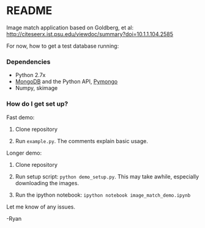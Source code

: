 # README #

Image match application based on Goldberg, et al: http://citeseerx.ist.psu.edu/viewdoc/summary?doi=10.1.1.104.2585

For now, how to get a test database running:

### Dependencies ###
* Python 2.7x
* [MongoDB](http://www.mongodb.org/) and the Python API, [Pymongo](http://api.mongodb.org/python/current/)
* Numpy, skimage

### How do I get set up? ###
Fast demo:

1. Clone repository

2. Run `example.py`. The comments explain basic usage.

Longer demo:

1. Clone repository

2. Run setup script: `python demo_setup.py`. This may take awhile, especially downloading the images.

3. Run the ipython notebook: `ipython notebook image_match_demo.ipynb`


Let me know of any issues.

-Ryan